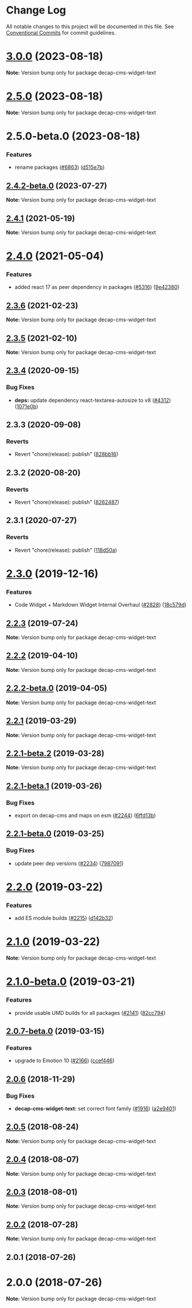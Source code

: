 # Change Log

All notable changes to this project will be documented in this file.
See [Conventional Commits](https://conventionalcommits.org) for commit guidelines.

# [3.0.0](https://github.com/decaporg/decap-cms/compare/decap-cms-widget-text@2.5.0...decap-cms-widget-text@3.0.0) (2023-08-18)

**Note:** Version bump only for package decap-cms-widget-text





# [2.5.0](https://github.com/decaporg/decap-cms/compare/decap-cms-widget-text@2.5.0-beta.0...decap-cms-widget-text@2.5.0) (2023-08-18)

**Note:** Version bump only for package decap-cms-widget-text





# 2.5.0-beta.0 (2023-08-18)


### Features

* rename packages ([#6863](https://github.com/decaporg/decap-cms/issues/6863)) ([d515e7b](https://github.com/decaporg/decap-cms/commit/d515e7bd33216a775d96887b08c4f7b1962941bb))





## [2.4.2-beta.0](https://github.com/decaporg/decap-cms/compare/decap-cms-widget-text@2.4.1...decap-cms-widget-text@2.4.2-beta.0) (2023-07-27)

**Note:** Version bump only for package decap-cms-widget-text





## [2.4.1](https://github.com/decaporg/decap-cms/tree/master/packages/decap-cms-widget-text/compare/decap-cms-widget-text@2.4.0...decap-cms-widget-text@2.4.1) (2021-05-19)

**Note:** Version bump only for package decap-cms-widget-text





# [2.4.0](https://github.com/decaporg/decap-cms/tree/master/packages/decap-cms-widget-text/compare/decap-cms-widget-text@2.3.6...decap-cms-widget-text@2.4.0) (2021-05-04)


### Features

* added react 17 as peer dependency in packages ([#5316](https://github.com/decaporg/decap-cms/tree/master/packages/decap-cms-widget-text/issues/5316)) ([9e42380](https://github.com/decaporg/decap-cms/tree/master/packages/decap-cms-widget-text/commit/9e423805707321396eec137f5b732a5b07a0dd3f))





## [2.3.6](https://github.com/decaporg/decap-cms/tree/master/packages/decap-cms-widget-text/compare/decap-cms-widget-text@2.3.5...decap-cms-widget-text@2.3.6) (2021-02-23)

**Note:** Version bump only for package decap-cms-widget-text





## [2.3.5](https://github.com/decaporg/decap-cms/tree/master/packages/decap-cms-widget-text/compare/decap-cms-widget-text@2.3.4...decap-cms-widget-text@2.3.5) (2021-02-10)

**Note:** Version bump only for package decap-cms-widget-text





## [2.3.4](https://github.com/decaporg/decap-cms/tree/master/packages/decap-cms-widget-text/compare/decap-cms-widget-text@2.3.3...decap-cms-widget-text@2.3.4) (2020-09-15)


### Bug Fixes

* **deps:** update dependency react-textarea-autosize to v8 ([#4312](https://github.com/decaporg/decap-cms/tree/master/packages/decap-cms-widget-text/issues/4312)) ([1071e0b](https://github.com/decaporg/decap-cms/tree/master/packages/decap-cms-widget-text/commit/1071e0b222e1535f168a3928754ce56b48752f49))





## 2.3.3 (2020-09-08)


### Reverts

* Revert "chore(release): publish" ([828bb16](https://github.com/decaporg/decap-cms/tree/master/packages/decap-cms-widget-text/commit/828bb16415b8c22a34caa19c50c38b24ffe9ceae))





## 2.3.2 (2020-08-20)


### Reverts

* Revert "chore(release): publish" ([8262487](https://github.com/decaporg/decap-cms/tree/master/packages/decap-cms-widget-text/commit/82624879ccbcb16610090041db28f00714d924c8))





## 2.3.1 (2020-07-27)


### Reverts

* Revert "chore(release): publish" ([118d50a](https://github.com/decaporg/decap-cms/tree/master/packages/decap-cms-widget-text/commit/118d50a7a70295f25073e564b5161aa2b9883056))





# [2.3.0](https://github.com/decaporg/decap-cms/tree/master/packages/decap-cms-widget-text/compare/decap-cms-widget-text@2.2.3...decap-cms-widget-text@2.3.0) (2019-12-16)


### Features

* Code Widget + Markdown Widget Internal Overhaul ([#2828](https://github.com/decaporg/decap-cms/tree/master/packages/decap-cms-widget-text/issues/2828)) ([18c579d](https://github.com/decaporg/decap-cms/tree/master/packages/decap-cms-widget-text/commit/18c579d0e9f0ff71ed8c52f5c66f2309259af054))





## [2.2.3](https://github.com/decaporg/decap-cms/tree/master/packages/decap-cms-widget-text/compare/decap-cms-widget-text@2.2.2...decap-cms-widget-text@2.2.3) (2019-07-24)

**Note:** Version bump only for package decap-cms-widget-text





## [2.2.2](https://github.com/decaporg/decap-cms/tree/master/packages/decap-cms-widget-text/compare/decap-cms-widget-text@2.2.2-beta.0...decap-cms-widget-text@2.2.2) (2019-04-10)

**Note:** Version bump only for package decap-cms-widget-text





## [2.2.2-beta.0](https://github.com/decaporg/decap-cms/tree/master/packages/decap-cms-widget-text/compare/decap-cms-widget-text@2.2.1...decap-cms-widget-text@2.2.2-beta.0) (2019-04-05)

**Note:** Version bump only for package decap-cms-widget-text





## [2.2.1](https://github.com/decaporg/decap-cms/tree/master/packages/decap-cms-widget-text/compare/decap-cms-widget-text@2.2.1-beta.2...decap-cms-widget-text@2.2.1) (2019-03-29)

**Note:** Version bump only for package decap-cms-widget-text





## [2.2.1-beta.2](https://github.com/decaporg/decap-cms/tree/master/packages/decap-cms-widget-text/compare/decap-cms-widget-text@2.2.1-beta.1...decap-cms-widget-text@2.2.1-beta.2) (2019-03-28)

**Note:** Version bump only for package decap-cms-widget-text





## [2.2.1-beta.1](https://github.com/decaporg/decap-cms/tree/master/packages/decap-cms-widget-text/compare/decap-cms-widget-text@2.2.1-beta.0...decap-cms-widget-text@2.2.1-beta.1) (2019-03-26)


### Bug Fixes

* export on decap-cms and maps on esm ([#2244](https://github.com/decaporg/decap-cms/tree/master/packages/decap-cms-widget-text/issues/2244)) ([6ffd13b](https://github.com/decaporg/decap-cms/tree/master/packages/decap-cms-widget-text/commit/6ffd13b))





## [2.2.1-beta.0](https://github.com/decaporg/decap-cms/tree/master/packages/decap-cms-widget-text/compare/decap-cms-widget-text@2.2.0...decap-cms-widget-text@2.2.1-beta.0) (2019-03-25)


### Bug Fixes

* update peer dep versions ([#2234](https://github.com/decaporg/decap-cms/tree/master/packages/decap-cms-widget-text/issues/2234)) ([7987091](https://github.com/decaporg/decap-cms/tree/master/packages/decap-cms-widget-text/commit/7987091))





# [2.2.0](https://github.com/decaporg/decap-cms/tree/master/packages/decap-cms-widget-text/compare/decap-cms-widget-text@2.1.0...decap-cms-widget-text@2.2.0) (2019-03-22)


### Features

* add ES module builds ([#2215](https://github.com/decaporg/decap-cms/tree/master/packages/decap-cms-widget-text/issues/2215)) ([d142b32](https://github.com/decaporg/decap-cms/tree/master/packages/decap-cms-widget-text/commit/d142b32))





# [2.1.0](https://github.com/decaporg/decap-cms/tree/master/packages/decap-cms-widget-text/compare/decap-cms-widget-text@2.1.0-beta.0...decap-cms-widget-text@2.1.0) (2019-03-22)

**Note:** Version bump only for package decap-cms-widget-text





# [2.1.0-beta.0](https://github.com/decaporg/decap-cms/tree/master/packages/decap-cms-widget-text/compare/decap-cms-widget-text@2.0.7-beta.0...decap-cms-widget-text@2.1.0-beta.0) (2019-03-21)


### Features

* provide usable UMD builds for all packages ([#2141](https://github.com/decaporg/decap-cms/tree/master/packages/decap-cms-widget-text/issues/2141)) ([82cc794](https://github.com/decaporg/decap-cms/tree/master/packages/decap-cms-widget-text/commit/82cc794))





## [2.0.7-beta.0](https://github.com/decaporg/decap-cms/tree/master/packages/decap-cms-widget-text/compare/decap-cms-widget-text@2.0.6...decap-cms-widget-text@2.0.7-beta.0) (2019-03-15)


### Features

* upgrade to Emotion 10 ([#2166](https://github.com/decaporg/decap-cms/tree/master/packages/decap-cms-widget-text/issues/2166)) ([ccef446](https://github.com/decaporg/decap-cms/tree/master/packages/decap-cms-widget-text/commit/ccef446))





## [2.0.6](https://github.com/decaporg/decap-cms/tree/master/packages/decap-cms-widget-text/compare/decap-cms-widget-text@2.0.5...decap-cms-widget-text@2.0.6) (2018-11-29)


### Bug Fixes

* **decap-cms-widget-text:** set correct font family ([#1916](https://github.com/decaporg/decap-cms/tree/master/packages/decap-cms-widget-text/issues/1916)) ([a2e9401](https://github.com/decaporg/decap-cms/tree/master/packages/decap-cms-widget-text/commit/a2e9401))





<a name="2.0.5"></a>
## [2.0.5](https://github.com/decaporg/decap-cms/tree/master/packages/decap-cms-widget-text/compare/decap-cms-widget-text@2.0.4...decap-cms-widget-text@2.0.5) (2018-08-24)




**Note:** Version bump only for package decap-cms-widget-text

<a name="2.0.4"></a>
## [2.0.4](https://github.com/decaporg/decap-cms/tree/master/packages/decap-cms-widget-text/compare/decap-cms-widget-text@2.0.3...decap-cms-widget-text@2.0.4) (2018-08-07)




**Note:** Version bump only for package decap-cms-widget-text

<a name="2.0.3"></a>
## [2.0.3](https://github.com/decaporg/decap-cms/tree/master/packages/decap-cms-widget-text/compare/decap-cms-widget-text@2.0.2...decap-cms-widget-text@2.0.3) (2018-08-01)




**Note:** Version bump only for package decap-cms-widget-text

<a name="2.0.2"></a>
## [2.0.2](https://github.com/decaporg/decap-cms/tree/master/packages/decap-cms-widget-text/compare/decap-cms-widget-text@2.0.1...decap-cms-widget-text@2.0.2) (2018-07-28)




**Note:** Version bump only for package decap-cms-widget-text

<a name="2.0.1"></a>
## 2.0.1 (2018-07-26)



<a name="2.0.0"></a>
# 2.0.0 (2018-07-26)




**Note:** Version bump only for package decap-cms-widget-text
